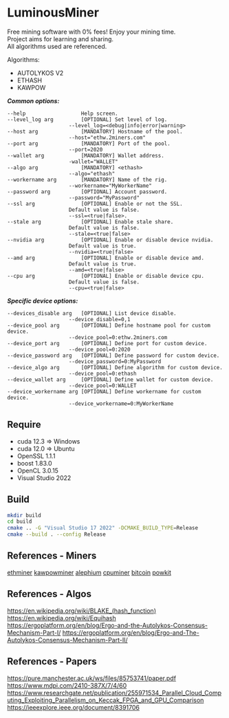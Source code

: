 # LuminousMiner

Free mining software with 0% fees! Enjoy your mining time.  
Project aims for learning and sharing.  
All algorithms used are referenced.  

Algorithms:
- AUTOLYKOS V2
- ETHASH
- KAWPOW

___Common options:___
```
--help                  Help screen.
--level_log arg         [OPTIONAL] Set level of log.
                    --level_log=<debug|info|error|warning>
--host arg              [MANDATORY] Hostname of the pool.
                    --host="ethw.2miners.com"
--port arg              [MANDATORY] Port of the pool.
                    --port=2020
--wallet arg            [MANDATORY] Wallet address.
                    -wallet="WALLET"
--algo arg              [MANDATORY] <ethash>
                    --algo="ethash"
--workername arg        [MANDATORY] Name of the rig.
                    --workername="MyWorkerName"
--password arg          [OPTIONAL] Account password.
                    --password="MyPassword"
--ssl arg               [OPTIONAL] Enable or not the SSL.
                    Default value is false.
                    --ssl=<true|false>.
--stale arg             [OPTIONAL] Enable stale share.
                    Default value is false.
                    --stale=<true|false>
--nvidia arg            [OPTIONAL] Enable or disable device nvidia.
                    Default value is true.
                    --nvidia=<true|false>
--amd arg               [OPTIONAL] Enable or disable device amd.
                    Default value is true.
                    --amd=<true|false>
--cpu arg               [OPTIONAL] Enable or disable device cpu.
                    Default value is false.
                    --cpu=<true|false>
```

___Specific device options:___
```
--devices_disable arg   [OPTIONAL] List device disable.
                    --device_disable=0,1
--device_pool arg       [OPTIONAL] Define hostname pool for custom device.
                    --device_pool=0:ethw.2miners.com
--device_port arg       [OPTIONAL] Define port for custom device.
                    --device_pool=0:2020
--device_password arg   [OPTIONAL] Define password for custom device.
                    --device_password=0:MyPassword
--device_algo arg       [OPTIONAL] Define algorithm for custom device.
                    --device_pool=0:ethash
--device_wallet arg     [OPTIONAL] Define wallet for custom device.
                    --device_pool=0:WALLET
--device_workername arg [OPTIONAL] Define workername for custom device.
                    --device_workername=0:MyWorkerName
```

## Require
- cuda 12.3 => Windows
- cuda 12.0 => Ubuntu
- OpenSSL 1.1.1
- boost 1.83.0
- OpenCL 3.0.15
- Visual Studio 2022

## Build
```sh
mkdir build
cd build
cmake .. -G "Visual Studio 17 2022" -DCMAKE_BUILD_TYPE=Release
cmake --build . --config Release
```

## References - Miners
[ethminer](https://github.com/ethereum-mining/ethminer)
[kawpowminer](https://github.com/RavenCommunity/kawpowminer)
[alephium](https://github.com/alephium/gpu-miner)
[cpuminer](https://github.com/pooler/cpuminer)
[bitcoin](https://github.com/pakheili/sha-256-hash-algorithm-bitcoin-miner)
[powkit](https://github.com/sencha-dev/powkit)

## References - Algos
https://en.wikipedia.org/wiki/BLAKE_(hash_function)
https://en.wikipedia.org/wiki/Equihash
https://ergoplatform.org/en/blog/Ergo-and-the-Autolykos-Consensus-Mechanism-Part-I/
https://ergoplatform.org/en/blog/Ergo-and-The-Autolykos-Consensus-Mechanism-Part-II/

## References - Papers
https://pure.manchester.ac.uk/ws/files/85753741/paper.pdf
https://www.mdpi.com/2410-387X/7/4/60
https://www.researchgate.net/publication/255971534_Parallel_Cloud_Computing_Exploiting_Parallelism_on_Keccak_FPGA_and_GPU_Comparison
https://ieeexplore.ieee.org/document/8391706
